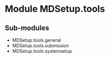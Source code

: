 Module MDSetup.tools
====================

Sub-modules
-----------
* MDSetup.tools.general
* MDSetup.tools.submission
* MDSetup.tools.systemsetup